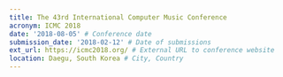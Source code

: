 ```yaml
---
title: The 43rd International Computer Music Conference
acronym: ICMC 2018
date: '2018-08-05' # Conference date
submission_date: '2018-02-12' # Date of submissions
ext_url: https://icmc2018.org/ # External URL to conference website
location: Daegu, South Korea # City, Country
---
```

